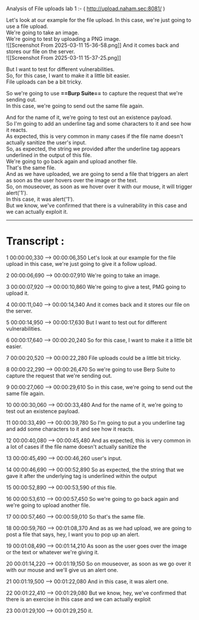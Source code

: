 Analysis of File uploads lab 1 :-  ( http://upload.naham.sec:8081/ )

Let's look at our example for the file upload. In this case, we're just going to use a file upload.  
We're going to take an image.  
We're going to test by uploading a PNG image.  
![[Screenshot From 2025-03-11 15-36-58.png]]
And it comes back and stores our file on the server.  
![[Screenshot From 2025-03-11 15-37-25.png]]

But I want to test for different vulnerabilities.  
So, for this case, I want to make it a little bit easier.  
File uploads can be a bit tricky.  

So we're going to use **==Burp Suite==** to capture the request that we're sending out.  
In this case, we're going to send out the same file again.  


And for the name of it, we're going to test out an existence payload.  
So I'm going to add an underline tag and some characters to it and see how it reacts.  
As expected, this is very common in many cases if the file name doesn't actually sanitize the user's input.  
So, as expected, the string we provided after the underline tag appears underlined in the output of this file.  
We're going to go back again and upload another file.  
That's the same file.  
And as we have uploaded, we are going to send a file that triggers an alert as soon as the user hovers over the image or the text.  
So, on mouseover, as soon as we hover over it with our mouse, it will trigger alert('1').  
In this case, it was alert('1').  
But we know, we've confirmed that there is a vulnerability in this case and we can actually exploit it.





---


# Transcript :

1
00:00:00,330 --> 00:00:06,350
Let's look at our example for the file upload in this case, we're just going to give it a follow upload.

2
00:00:06,690 --> 00:00:07,910
We're going to take an image.

3
00:00:07,920 --> 00:00:10,860
We're going to give a test, PMG going to upload it.

4
00:00:11,040 --> 00:00:14,340
And it comes back and it stores our file on the server.

5
00:00:14,950 --> 00:00:17,630
But I want to test out for different vulnerabilities.

6
00:00:17,640 --> 00:00:20,240
So for this case, I want to make it a little bit easier.

7
00:00:20,520 --> 00:00:22,280
File uploads could be a little bit tricky.

8
00:00:22,290 --> 00:00:26,470
So we're going to use Berp Suite to capture the request that we're sending out.

9
00:00:27,060 --> 00:00:29,610
So in this case, we're going to send out the same file again.

10
00:00:30,060 --> 00:00:33,480
And for the name of it, we're going to test out an existence payload.

11
00:00:33,490 --> 00:00:39,780
So I'm going to put a you underline tag and add some characters to it and see how it reacts.

12
00:00:40,080 --> 00:00:45,480
And as expected, this is very common in a lot of cases if the file name doesn't actually sanitize the

13
00:00:45,490 --> 00:00:46,260
user's input.

14
00:00:46,690 --> 00:00:52,890
So as expected, the the string that we gave it after the underlying tag is underlined within the output

15
00:00:52,890 --> 00:00:53,590
of this file.

16
00:00:53,610 --> 00:00:57,450
So we're going to go back again and we're going to upload another file.

17
00:00:57,460 --> 00:00:59,010
So that's the same file.

18
00:00:59,760 --> 00:01:08,370
And as as we had upload, we are going to post a file that says, hey, I want you to pop up an alert.

19
00:01:08,490 --> 00:01:14,210
As soon as the user goes over the image or the text or whatever we're giving it.

20
00:01:14,220 --> 00:01:19,150
So on mouseover, as soon as we go over it with our mouse and we'll give us an alert one.

21
00:01:19,500 --> 00:01:22,080
And in this case, it was alert one.

22
00:01:22,410 --> 00:01:29,080
But we know, hey, we've confirmed that there is an exercise in this case and we can actually exploit

23
00:01:29,100 --> 00:01:29,250
it.